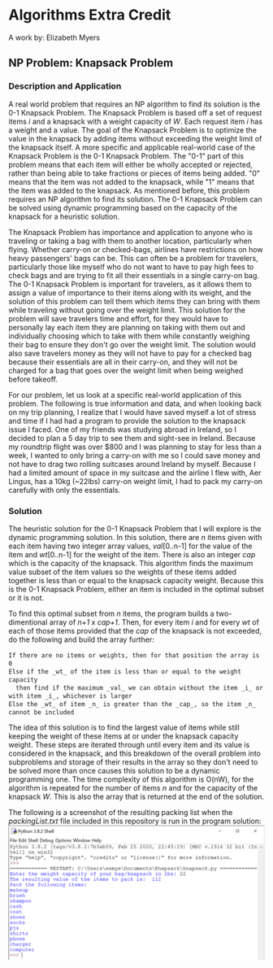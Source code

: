 # Algorithms Extra Credit
A work by: Elizabeth Myers

## NP Problem: Knapsack Problem

### Description and Application
A real world problem that requires an NP algorithm to find its solution is the 0-1 Knapsack Problem. The Knapsack Problem is based off a set of request items _i_ and a knapsack with a weight capacity of _W_. Each request item _i_ has a weight and a value. The goal of the Knapsack Problem is to optimize the value in the knapsack by adding items without exceeding the weight limit of the knapsack itself. A more specific and applicable real-world case of the Knapsack Problem is the 0-1 Knapsack Problem. The "0-1" part of this problem means that each item will either be wholly accepted or rejected, rather than being able to take fractions or pieces of items being added. "0" means that the item was not added to the knapsack, while "1" means that the item was added to the knapsack. As mentioned before, this problem requires an NP algorithm to find its solution. The 0-1 Knapsack Problem can be solved using dynamic programming based on the capacity of the knapsack for a heuristic solution. 

The Knapsack Problem has importance and application to anyone who is traveling or taking a bag with them to another location, particularly when flying. Whether carry-on or checked-bags, airlines have restrictions on how heavy passengers' bags can be. This can often be a problem for travelers, particularly those like myself who do not want to have to pay high fees to check bags and are trying to fit all their essentials in a single carry-on bag. The 0-1 Knapsack Problem is important for travelers, as it allows them to assign a value of importance to their items along with its weight, and the solution of this problem can tell them which items they can bring with them while traveling without going over the weight limit. This solution for the problem will save travelers time and effort, for they would have to personally lay each item they are planning on taking with them out and individually choosing which to take with them while constantly weighing their bag to ensure they don't go over the weight limit. The solution would also save travelers money as they will not have to pay for a checked bag because their essentials are all in their carry-on, and they will not be charged for a bag that goes over the weight limit when being weighed before takeoff. 

For our problem, let us look at a specific real-world application of this problem. The following is true information and data, and when looking back on my trip planning, I realize that I would have saved myself a lot of stress and time if I had had a program to provide the solution to the knapsack issue I faced. One of my friends was studying abroad in Ireland, so I decided to plan a 5 day trip to see them and sight-see in Ireland. Because my roundtrip flight was over $800 and I was planning to stay for less than a week, I wanted to only bring a carry-on with me so I could save money and not have to drag two rolling suitcases around Ireland by myself. Because I had a limited amount of space in my suitcase and the airline I flew with, Aer Lingus, has a 10kg (~22lbs) carry-on weight limit, I had to pack my carry-on carefully with only the essentials. 


### Solution
The heuristic solution for the 0-1 Knapsack Problem that I will explore is the dynamic programming solution. In this solution, there are _n_ items given with each item having two integer array values, _val_[0..n-1] for the value of the item and _wt_[0..n-1] for the weight of the item. There is also an integer _cap_ which is the capacity of the knapsack. This algorithm finds the maximum value subset of the item values so the weights of these items added together is less than or equal to the knapsack capacity weight. Because this is the 0-1 Knapsack Problem, either an item is included in the optimal subset or it is not. 

To find this optimal subset from _n_ items, the program builds a two-dimentional array of _n+1_ x _cap+1_. Then, for every item _i_ and for every _wt_ of each of those items provided that the _cap_ of the knapsack is not exceeded, do the following and build the array further:
```
If there are no items or weights, then for that position the array is 0
Else if the _wt_ of the item is less than or equal to the weight capacity
  then find if the maximum _val_ we can obtain without the item _i_ or with item _i_, whichever is larger
Else the _wt_ of item _n_ is greater than the _cap_, so the item _n_ cannot be included
```
The idea of this solution is to find the largest value of items while still keeping the weight of these items at or under the knapsack capacity weight. These steps are iterated through until every item and its value is considered in the knapsack, and this breakdown of the overall problem into subproblems and storage of their results in the array so they don't need to be solved more than once causes this solution to be a dynamic programming one. The time complexity of this algorithm is O(nW), for the algorithm is repeated for the number of items _n_ and for the capacity of the knapsack _W_. This is also the array that is returned at the end of the solution.


The following is a screenshot of the resulting packing list when the _packingList.txt_ file included in this repository is run in the program solution:
![Running](Running.PNG)
